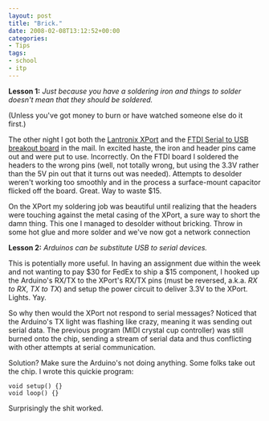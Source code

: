 ```yaml
---
layout: post
title: "Brick."
date: 2008-02-08T13:12:52+00:00
categories:
- Tips
tags:
- school
- itp
---
```

**Lesson 1:** *Just because you have a soldering iron and things to solder doesn't mean that they should be soldered.*

(Unless you've got money to burn or have watched someone else do it first.)

The other night I got both the [Lantronix XPort][xport] and the [FTDI Serial to USB breakout board][usb2serial] in the mail. In excited haste, the iron and header pins came out and were put to use. Incorrectly. On the FTDI board I soldered the headers to the wrong pins (well, not totally wrong, but using the 3.3V rather than the 5V pin out that it turns out was needed). Attempts to desolder weren't working too smoothly and in the process a surface-mount capacitor flicked off the board. Great. Way to waste $15.

On the XPort my soldering job was beautiful until realizing that the headers were touching against the metal casing of the XPort, a sure way to short the damn thing. This one I managed to desolder without bricking. Throw in some hot glue and more solder and we've now got a network connection

[xport]: http://www.lantronix.com/device-networking/embedded-device-servers/xport.html
[usb2serial]: http://www.sparkfun.com/commerce/product_info.php?products_id=718

**Lesson 2:** *Arduinos can be substitute USB to serial devices.*

This is potentially more useful. In having an assignment due within the week and not wanting to pay $30 for FedEx to ship a $15 component, I hooked up the Arduino's RX/TX to the XPort's RX/TX pins (must be reversed, a.k.a. *RX to RX*, *TX to TX*) and setup the power circuit to deliver 3.3V to the XPort. Lights. Yay.

So why then would the XPort not respond to serial messages? Noticed that the Arduino's TX light was flashing like crazy, meaning it was sending out serial data. The previous program (MIDI crystal cup controller) was still burned onto the chip, sending a stream of serial data and thus conflicting with other attempts at serial communication.

Solution? Make sure the Arduino's not doing anything. Some folks take out the chip. I wrote this quickie program:

	void setup() {}
	void loop() {}

Surprisingly the shit worked.
